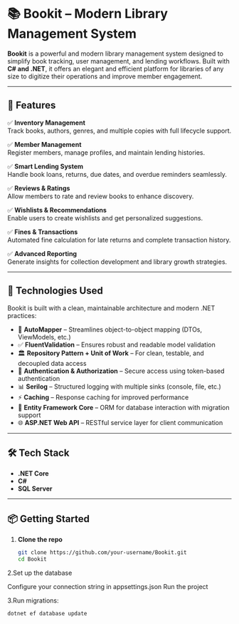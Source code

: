 # 📚 Bookit – Modern Library Management System

**Bookit** is a powerful and modern library management system designed to simplify book tracking, user management, and lending workflows. Built with **C# and .NET**, it offers an elegant and efficient platform for libraries of any size to digitize their operations and improve member engagement.

---

## 🚀 Features

✅ **Inventory Management**  
Track books, authors, genres, and multiple copies with full lifecycle support.

✅ **Member Management**  
Register members, manage profiles, and maintain lending histories.

✅ **Smart Lending System**  
Handle book loans, returns, due dates, and overdue reminders seamlessly.

✅ **Reviews & Ratings**  
Allow members to rate and review books to enhance discovery.

✅ **Wishlists & Recommendations**  
Enable users to create wishlists and get personalized suggestions.

✅ **Fines & Transactions**  
Automated fine calculation for late returns and complete transaction history.

✅ **Advanced Reporting**  
Generate insights for collection development and library growth strategies.

---

## 🧠 Technologies Used

Bookit is built with a clean, maintainable architecture and modern .NET practices:

- 🔄 **AutoMapper** – Streamlines object-to-object mapping (DTOs, ViewModels, etc.)
- ✅ **FluentValidation** – Ensures robust and readable model validation
- 🏛 **Repository Pattern + Unit of Work** – For clean, testable, and decoupled data access
- 🔐 **Authentication & Authorization** – Secure access using token-based authentication
- 📊 **Serilog** – Structured logging with multiple sinks (console, file, etc.)
- ⚡ **Caching** – Response caching for improved performance
- 🧪 **Entity Framework Core** – ORM for database interaction with migration support
- 🌐 **ASP.NET Web API** – RESTful service layer for client communication

---

## 🛠️ Tech Stack

- **.NET Core**
- **C#**
- **SQL Server**

---

## 📦 Getting Started

1. **Clone the repo**
   ```bash
   git clone https://github.com/your-username/Bookit.git
   cd Bookit

2.Set up the database

Configure your connection string in appsettings.json
Run the project


3.Run migrations:
  ```bash
dotnet ef database update
